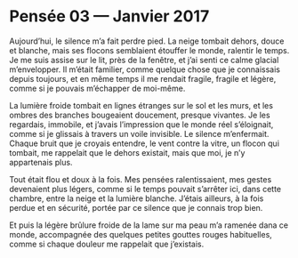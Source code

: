 # Pensée 03 — Janvier 2017

Aujourd’hui, le silence m’a fait perdre pied. La neige tombait dehors, douce et blanche, mais ses flocons semblaient étouffer le monde, ralentir le temps. Je me suis assise sur le lit, près de la fenêtre, et j’ai senti ce calme glacial m’envelopper. Il m’était familier, comme quelque chose que je connaissais depuis toujours, et en même temps il me rendait fragile, fragile et légère, comme si je pouvais m’échapper de moi-même.

La lumière froide tombait en lignes étranges sur le sol et les murs, et les ombres des branches bougeaient doucement, presque vivantes. Je les regardais, immobile, et j’avais l’impression que le monde réel s’éloignait, comme si je glissais à travers un voile invisible. Le silence m’enfermait. Chaque bruit que je croyais entendre, le vent contre la vitre, un flocon qui tombait, me rappelait que le dehors existait, mais que moi, je n’y appartenais plus.

Tout était flou et doux à la fois. Mes pensées ralentissaient, mes gestes devenaient plus légers, comme si le temps pouvait s’arrêter ici, dans cette chambre, entre la neige et la lumière blanche. J’étais ailleurs, à la fois perdue et en sécurité, portée par ce silence que je connais trop bien. 

Et puis la légère brûlure froide de la lame sur ma peau m’a ramenée dana ce monde, accompagnée des quelques petites gouttes rouges habituelles, comme si chaque douleur me rappelait que j’existais.
